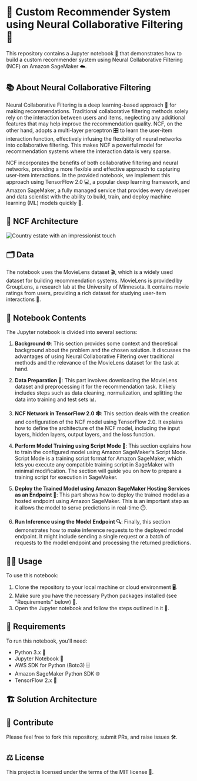 # 🌟 Custom Recommender System using Neural Collaborative Filtering 🧠

This repository contains a Jupyter notebook 📓 that demonstrates how to build a custom recommender system using Neural Collaborative Filtering (NCF) on Amazon SageMaker ☁️.

## 📚 About Neural Collaborative Filtering

Neural Collaborative Filtering is a deep learning-based approach 🚀 for making recommendations. Traditional collaborative filtering methods solely rely on the interaction between users and items, neglecting any additional features that may help improve the recommendation quality. NCF, on the other hand, adopts a multi-layer perceptron 🎛️ to learn the user-item interaction function, effectively infusing the flexibility of neural networks into collaborative filtering. This makes NCF a powerful model for recommendation systems where the interaction data is very sparse.

NCF incorporates the benefits of both collaborative filtering and neural networks, providing a more flexible and effective approach to capturing user-item interactions. In the provided notebook, we implement this approach using TensorFlow 2.0 💻, a popular deep learning framework, and Amazon SageMaker, a fully managed service that provides every developer and data scientist with the ability to build, train, and deploy machine learning (ML) models quickly 💫.

## 🔬 NCF Architecture

<!-- Placeholder: Here you can include a detailed description and diagram of the NCF architecture -->
![Country estate with an impressionist touch]()

## 🗂️ Data

The notebook uses the MovieLens dataset 🎬, which is a widely used dataset for building recommendation systems. MovieLens is provided by GroupLens, a research lab at the University of Minnesota. It contains movie ratings from users, providing a rich dataset for studying user-item interactions 🧪.

## 📘 Notebook Contents

The Jupyter notebook is divided into several sections:

1. **Background 🌐**: This section provides some context and theoretical background about the problem and the chosen solution. It discusses the advantages of using Neural Collaborative Filtering over traditional methods and the relevance of the MovieLens dataset for the task at hand.

2. **Data Preparation 🧹**: This part involves downloading the MovieLens dataset and preprocessing it for the recommendation task. It likely includes steps such as data cleaning, normalization, and splitting the data into training and test sets 📊.

3. **NCF Network in TensorFlow 2.0 🕸️**: This section deals with the creation and configuration of the NCF model using TensorFlow 2.0. It explains how to define the architecture of the NCF model, including the input layers, hidden layers, output layers, and the loss function.

4. **Perform Model Training using Script Mode 💪**: This section explains how to train the configured model using Amazon SageMaker's Script Mode. Script Mode is a training script format for Amazon SageMaker, which lets you execute any compatible training script in SageMaker with minimal modification. The section will guide you on how to prepare a training script for execution in SageMaker.

5. **Deploy the Trained Model using Amazon SageMaker Hosting Services as an Endpoint 🚀**: This part shows how to deploy the trained model as a hosted endpoint using Amazon SageMaker. This is an important step as it allows the model to serve predictions in real-time ⏱️.

6. **Run Inference using the Model Endpoint 🔍**: Finally, this section demonstrates how to make inference requests to the deployed model endpoint. It might include sending a single request or a batch of requests to the model endpoint and processing the returned predictions.

## 👩‍💻 Usage

To use this notebook:

1. Clone the repository to your local machine or cloud environment 🖥️.
2. Make sure you have the necessary Python packages installed (see "Requirements" below) 🔧.
3. Open the Jupyter notebook and follow the steps outlined in it 📖.

## 📜 Requirements

To run this notebook, you'll need:

- Python 3.x 🐍
- Jupyter Notebook 📓
- AWS SDK for Python (Boto3) 🗄️
- Amazon SageMaker Python SDK 🌐
- TensorFlow 2.x 🧠

## 🏗️ Solution Architecture 

<!-- Placeholder: Here you can include a detailed description and diagram of the solution architecture -->

## 🤝 Contribute

Please feel free to fork this repository, submit PRs, and raise issues 🛠️.

## ⚖️ License

This project is licensed under the terms of the MIT license 📄.
